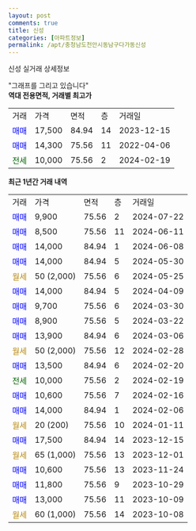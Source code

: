 ```yaml
---
layout: post
comments: true
title: 신성
categories: [아파트정보]
permalink: /apt/충청남도천안시동남구다가동신성
---
```


신성 실거래 상세정보

<script type="text/javascript">
  google.charts.load('current', {'packages':['line', 'corechart']});
  google.charts.setOnLoadCallback(drawChart);

  function drawChart() {
    var data = new google.visualization.DataTable();
    data.addColumn('date', '거래일');
    data.addColumn('number', "매매");
    data.addColumn('number', "전세");
    data.addColumn('number', "전매");

    data.addRows([[new Date(Date.parse("2024-07-22")), 9900, null, null], [new Date(Date.parse("2024-06-11")), 8500, null, null], [new Date(Date.parse("2024-06-08")), 14000, null, null], [new Date(Date.parse("2024-05-30")), 14000, null, null], [new Date(Date.parse("2024-05-25")), null, null, null], [new Date(Date.parse("2024-04-09")), 14000, null, null], [new Date(Date.parse("2024-03-30")), 9700, null, null], [new Date(Date.parse("2024-03-22")), 8900, null, null], [new Date(Date.parse("2024-03-06")), 13900, null, null], [new Date(Date.parse("2024-02-28")), null, null, null], [new Date(Date.parse("2024-02-20")), 13500, null, null], [new Date(Date.parse("2024-02-19")), null, 10000, null], [new Date(Date.parse("2024-02-16")), 10600, null, null], [new Date(Date.parse("2024-02-06")), 14000, null, null], [new Date(Date.parse("2024-01-11")), null, null, null], [new Date(Date.parse("2023-12-15")), 17500, null, null], [new Date(Date.parse("2023-12-01")), null, null, null], [new Date(Date.parse("2023-11-24")), 10600, null, null], [new Date(Date.parse("2023-10-29")), 11800, null, null], [new Date(Date.parse("2023-10-09")), 13000, null, null], [new Date(Date.parse("2023-10-08")), null, null, null]]);

    var options = {
      hAxis: {
        format: 'yyyy/MM/dd'
      },    
      lineWidth: 0,
      pointsVisible: true,    
      title: '최근 1년간 유형별 실거래가 분포',
      legend: { position: 'bottom' }
    };

    var formatter = new google.visualization.NumberFormat({pattern:'###,###'} );
    formatter.format(data, 1);
    formatter.format(data, 2);
    
    setTimeout(function() {
        var chart = new google.visualization.LineChart(document.getElementById('columnchart_material'));
        chart.draw(data, (options));
        document.getElementById('loading').style.display = 'none';
    }, 200);
  }
</script>


<div id="loading" style="z-index:20; display: block; margin-left: 0px">"그래프를 그리고 있습니다"</div>
<div id="columnchart_material" style="width: 95%; margin-left: 0px; display: block"></div>
<!-- contents start -->
<b>역대 전용면적, 거래별 최고가</b>
<table class="sortable">
    <tr>
      <td>거래</td>
      <td>가격</td>
      <td>면적</td>
      <td>층</td>
      <td>거래일</td>
    </tr>
        <tr>
          <td><a style="color: blue">매매</a></td>
          <td>17,500</td>
          <td>84.94</td>
          <td>14</td>
          <td>2023-12-15</td>
        </tr>            <tr>
          <td><a style="color: blue">매매</a></td>
          <td>14,300</td>
          <td>75.56</td>
          <td>11</td>
          <td>2022-04-06</td>
        </tr>        
        <tr>
              <td><a style="color: darkgreen">전세</a></td>
              <td>10,000</td>
              <td>75.56</td>
              <td>2</td>
              <td>2024-02-19</td>
            </tr>        
    
</table>

<b>최근 1년간 거래 내역</b>

<table class="sortable">
    <tr>
      <td>거래</td>
      <td>가격</td>
      <td>면적</td>
      <td>층</td>
      <td>거래일</td>
    </tr>
    <tr>
      <td><a style="color: blue">매매</a></td>
      <td>9,900</td>
      <td>75.56</td>
      <td>2</td>
      <td>2024-07-22</td>
    </tr>          <tr>
      <td><a style="color: blue">매매</a></td>
      <td>8,500</td>
      <td>75.56</td>
      <td>11</td>
      <td>2024-06-11</td>
    </tr>          <tr>
      <td><a style="color: blue">매매</a></td>
      <td>14,000</td>
      <td>84.94</td>
      <td>1</td>
      <td>2024-06-08</td>
    </tr>          <tr>
      <td><a style="color: blue">매매</a></td>
      <td>14,000</td>
      <td>84.94</td>
      <td>5</td>
      <td>2024-05-30</td>
    </tr>          <tr>
      <td><a style="color: darkgoldenrod">월세</a></td>
      <td>50 (2,000)</td>
      <td>75.56</td>
      <td>6</td>
      <td>2024-05-25</td>
    </tr>          <tr>
      <td><a style="color: blue">매매</a></td>
      <td>14,000</td>
      <td>84.94</td>
      <td>5</td>
      <td>2024-04-09</td>
    </tr>          <tr>
      <td><a style="color: blue">매매</a></td>
      <td>9,700</td>
      <td>75.56</td>
      <td>6</td>
      <td>2024-03-30</td>
    </tr>          <tr>
      <td><a style="color: blue">매매</a></td>
      <td>8,900</td>
      <td>75.56</td>
      <td>5</td>
      <td>2024-03-22</td>
    </tr>          <tr>
      <td><a style="color: blue">매매</a></td>
      <td>13,900</td>
      <td>84.94</td>
      <td>6</td>
      <td>2024-03-06</td>
    </tr>          <tr>
      <td><a style="color: darkgoldenrod">월세</a></td>
      <td>50 (2,000)</td>
      <td>75.56</td>
      <td>12</td>
      <td>2024-02-28</td>
    </tr>          <tr>
      <td><a style="color: blue">매매</a></td>
      <td>13,500</td>
      <td>84.94</td>
      <td>6</td>
      <td>2024-02-20</td>
    </tr>          <tr>
      <td><a style="color: darkgreen">전세</a></td>
      <td>10,000</td>
      <td>75.56</td>
      <td>2</td>
      <td>2024-02-19</td>
    </tr>          <tr>
      <td><a style="color: blue">매매</a></td>
      <td>10,600</td>
      <td>75.56</td>
      <td>7</td>
      <td>2024-02-16</td>
    </tr>          <tr>
      <td><a style="color: blue">매매</a></td>
      <td>14,000</td>
      <td>84.94</td>
      <td>1</td>
      <td>2024-02-06</td>
    </tr>          <tr>
      <td><a style="color: darkgoldenrod">월세</a></td>
      <td>20 (200)</td>
      <td>75.56</td>
      <td>10</td>
      <td>2024-01-11</td>
    </tr>          <tr>
      <td><a style="color: blue">매매</a></td>
      <td>17,500</td>
      <td>84.94</td>
      <td>14</td>
      <td>2023-12-15</td>
    </tr>          <tr>
      <td><a style="color: darkgoldenrod">월세</a></td>
      <td>65 (1,000)</td>
      <td>75.56</td>
      <td>13</td>
      <td>2023-12-01</td>
    </tr>          <tr>
      <td><a style="color: blue">매매</a></td>
      <td>10,600</td>
      <td>75.56</td>
      <td>13</td>
      <td>2023-11-24</td>
    </tr>          <tr>
      <td><a style="color: blue">매매</a></td>
      <td>11,800</td>
      <td>75.56</td>
      <td>9</td>
      <td>2023-10-29</td>
    </tr>          <tr>
      <td><a style="color: blue">매매</a></td>
      <td>13,000</td>
      <td>75.56</td>
      <td>11</td>
      <td>2023-10-09</td>
    </tr>          <tr>
      <td><a style="color: darkgoldenrod">월세</a></td>
      <td>60 (1,000)</td>
      <td>75.56</td>
      <td>14</td>
      <td>2023-10-08</td>
    </tr>      </table>
<!-- contents end -->    

